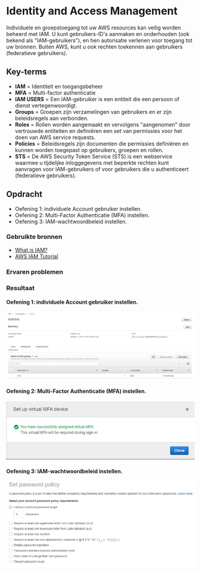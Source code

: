 # Identity and Access Management
Individuele en groepstoegang tot uw AWS resources kan veilig worden beheerd met IAM. U kunt gebruikers-ID's aanmaken en onderhouden (ook bekend als "IAM-gebruikers"), en hen autorisatie verlenen voor toegang tot uw bronnen. Buiten AWS, kunt u ook rechten toekennen aan gebruikers (federatieve gebruikers).

## Key-terms

- **IAM** = Identiteit en toegangsbeheer
- **MFA** = Multi-factor authenticatie
- **IAM USERS** = Een IAM-gebruiker is een entiteit die een persoon of dienst vertegenwoordigt.
- **Groups** = Groepen zijn verzamelingen van gebruikers en er zijn beleidsregels aan verbonden.
- **Roles** = Rollen worden aangemaakt en vervolgens "aangenomen" door vertrouwde entiteiten en definiëren een set van permissies voor het doen van AWS service requests.
- **Policies** = Beleidsregels zijn documenten die permissies definiëren en kunnen worden toegepast op gebruikers, groepen en rollen.
- **STS** = De AWS Security Token Service (STS) is een webservice waarmee u tijdelijke inloggegevens met beperkte rechten kunt aanvragen voor IAM-gebruikers of voor gebruikers die u authenticeert (federatieve gebruikers).

## Opdracht

- Oefening 1: individuele Account gebruiker instellen.
- Oefening 2: Multi-Factor Authenticatie (MFA) instellen.
- Oefening 3: IAM-wachtwoordbeleid instellen.

### Gebruikte bronnen

- [What is IAM?](https://docs.aws.amazon.com/IAM/latest/UserGuide/introduction.html)
- [AWS IAM Tutorial](https://www.youtube.com/watch?v=3y596T1eH_8)
### Ervaren problemen

### Resultaat

#### Oefening 1: individuele Account gebruiker instellen.

![IAM-user](../00_includes/IAM-user.JPG)

#### Oefening 2: Multi-Factor Authenticatie (MFA) instellen.

![mfaenabled](../00_includes/mfaenabled.JPG)

#### Oefening 3: IAM-wachtwoordbeleid instellen.

![passpolicy](../00_includes/passpolicy.JPG)